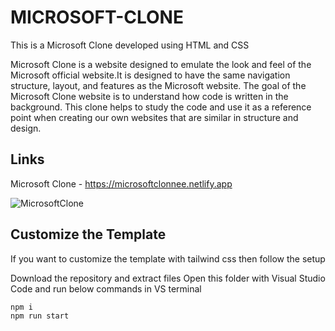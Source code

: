 # MICROSOFT-CLONE

This is a Microsoft Clone developed using HTML and CSS

Microsoft Clone is a website designed to emulate the look and feel of the Microsoft official website.It is designed to have the same navigation structure, layout, and features as the Microsoft website.
The goal of the Microsoft Clone website is to understand how code is written in the background. This clone helps to study the code and use it as a reference point when creating our own websites that are
similar in structure and design. 

## Links

Microsoft Clone - https://microsoftclonnee.netlify.app

![MicrosoftClone](https://user-images.githubusercontent.com/91081774/215254246-8cc52b49-37ae-487f-ab36-23b50a6a66be.png)

## Customize the Template

If you want to customize the template with tailwind css then follow the setup

Download the repository and extract files
Open this folder with Visual Studio Code and run below commands in VS terminal

```
npm i
npm run start
```
